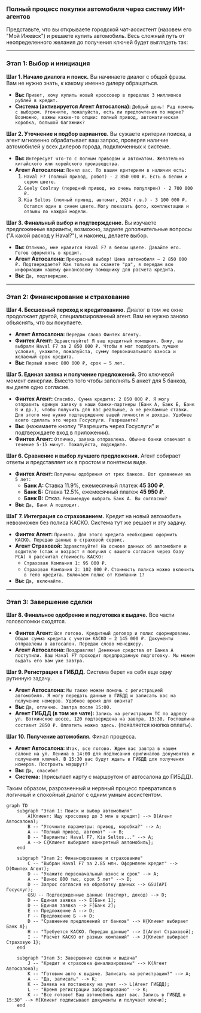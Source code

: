 
### **Полный процесс покупки автомобиля через систему ИИ-агентов**

Представьте, что вы открываете городской чат-ассистент (назовем его "Мой Ижевск") и решаете купить автомобиль. Весь сложный путь от неопределенного желания до получения ключей будет выглядеть так:

---

### **Этап 1: Выбор и инициация**

**Шаг 1. Начало диалога и поиск.**
Вы начинаете диалог с общей фразы. Вам не нужно знать, к какому именно дилеру обращаться.
* **Вы:** `Привет, хочу купить новый кроссовер в пределах 3 миллионов рублей в кредит.`
* **Система (активируется Агент Автосалона):** `Добрый день! Рад помочь с выбором. Уточните, пожалуйста, есть ли предпочтения по марке? Возможно, важны какие-то опции: полный привод, автоматическая коробка, большой багажник?`

**Шаг 2. Уточнение и подбор вариантов.**
Вы сужаете критерии поиска, а агент мгновенно обрабатывает ваш запрос, проверяя наличие автомобилей у всех дилеров города, подключенных к системе.
* **Вы:** `Интересует что-то с полным приводом и автоматом. Желательно китайского или корейского производства.`
* **Агент Автосалона:** `Понял вас. По вашим критериям в наличии есть:`
    1.  `Haval F7 (полный привод, робот) - 2 850 000 ₽. Есть в белом и сером цвете.`
    2.  `Geely Coolray (передний привод, но очень популярен) - 2 700 000 ₽.`
    3.  `Kia Seltos (полный привод, автомат, 2024 г.в.) - 3 100 000 ₽. Остался один в синем цвете.`
    `Могу показать фото, комплектации и отзывы по каждой модели.`

**Шаг 3. Финальный выбор и подтверждение.**
Вы изучаете предложенные варианты, возможно, задаете дополнительные вопросы ("А какой расход у Haval?"), и наконец, делаете выбор.
* **Вы:** `Отлично, мне нравится Haval F7 в белом цвете. Давайте его. Готов оформлять в кредит.`
* **Агент Автосалона:** `Прекрасный выбор! Цена автомобиля — 2 850 000 ₽. Подтверждаете? Как только вы скажете "да", я передам всю информацию нашему финансовому помощнику для расчета кредита.`
* **Вы:** `Да, подтверждаю.`

---

### **Этап 2: Финансирование и страхование**

**Шаг 4. Бесшовный переход к кредитованию.**
Диалог в том же окне продолжает другой, специализированный агент. Вам не нужно заново объяснять, что вы покупаете.
* **Агент Автосалона:** `Передаю слово Финтех Агенту.`
* **Финтех Агент:** `Здравствуйте! Я ваш кредитный помощник. Вижу, вы выбрали Haval F7 за 2 850 000 ₽. Чтобы я мог подобрать лучшие условия, укажите, пожалуйста, сумму первоначального взноса и желаемый срок кредита.`
* **Вы:** `Первый взнос 800 000 ₽, срок — 5 лет.`

**Шаг 5. Единая заявка и получение предложений.**
Это ключевой момент синергии. Вместо того чтобы заполнять 5 анкет для 5 банков, вы даете одно согласие.
* **Финтех Агент:** `Спасибо. Сумма кредита: 2 050 000 ₽. Я могу отправить единую заявку в наши банки-партнеры (Банк А, Банк Б, Банк В и др.), чтобы получить для вас реальные, а не рекламные ставки. Для этого мне нужно подтверждение вашей личности и дохода. Удобнее всего сделать это через Госуслуги. Разрешаете?`
* **Вы:** (нажимаете кнопку "Разрешить через Госуслуги" и подтверждаете вход в приложении).
* **Финтех Агент:** `Отлично, заявка отправлена. Обычно банки отвечают в течение 5-15 минут. Пожалуйста, подождите.`

**Шаг 6. Сравнение и выбор лучшего предложения.**
Агент собирает ответы и представляет их в простом и понятном виде.
* **Финтех Агент:** `Получены одобрения от трех банков. Вот сравнение на 5 лет:`
    * **Банк А:** Ставка 11.9%, ежемесячный платеж **45 300 ₽**.
    * **Банк Б:** Ставка 12.5%, ежемесячный платеж **45 950 ₽**.
    * **Банк В:** Отказ.
    `Рекомендую выбрать Банк А. Вы согласны?`
* **Вы:** `Да, Банк А подходит.`

**ШаГ 7. Интеграция со страхованием.**
Кредит на новый автомобиль невозможен без полиса КАСКО. Система тут же решает и эту задачу.
* **Финтех Агент:** `Принято. Для этого кредита необходимо оформить КАСКО. Передаю данные в страховой сервис.`
* **Агент Страховой:** `Здравствуйте! На основе данных об автомобиле и водителе (стаж и возраст я получил с вашего согласия через базу РСА) я рассчитал стоимость КАСКО:`
    * `Страховая Компания 1: 95 000 ₽.`
    * `Страховая Компания 2: 102 000 ₽.`
    `Стоимость полиса можно включить в тело кредита. Включаем полис от Компании 1?`
* **Вы:** `Да, включайте.`

---

### **Этап 3: Завершение сделки**

**Шаг 8. Финальное одобрение и подготовка к выдаче.**
Все части головоломки сходятся.
* **Финтех Агент:** `Все готово. Кредитный договор и полис сформированы. Общая сумма кредита с учетом КАСКО — 2 145 000 ₽. Документы отправлены в автосалон. Передаю слово менеджеру.`
* **Агент Автосалона:** `Поздравляю! Денежные средства от Банка А поступили. Ваш Haval F7 проходит предпродажную подготовку. Мы можем выдать его вам уже завтра.`

**Шаг 9. Регистрация в ГИБДД.**
Система берет на себя еще одну рутинную задачу.
* **Агент Автосалона:** `Мы также можем помочь с регистрацией автомобиля. Я могу передать данные в ГИБДД и записать вас на получение номеров. Удобное время для визита?`
* **Вы:** `Да, отлично. Завтра после 15:00.`
* **Агент ГИБДД (в том же чате):** `Запись на регистрацию ТС по адресу ул. Воткинское шоссе, 120 подтверждена на завтра, 15:30. Госпошлина составит 2850 ₽. Оплатить можно здесь.` (появляется кнопка оплаты).

**Шаг 10. Получение автомобиля.**
Финал процесса.
* **Агент Автосалона:** `Итак, все готово. Ждем вас завтра в нашем салоне на ул. Ленина в 14:00 для подписания оригиналов документов и получения ключей. В 15:30 вас будут ждать в ГИБДД для получения номеров. Построить маршрут?`
* **Вы:** `Да, спасибо!`
* **Система:** (присылает карту с маршрутом от автосалона до ГИБДД).

Таким образом, разрозненный и нервный процесс превратился в логичный и спокойный диалог с одним умным ассистентом.


```mermaid
graph TD
    subgraph "Этап 1: Поиск и выбор автомобиля"
        A[Клиент: Ищу кроссовер до 3 млн в кредит] --> B(Агент Автосалона);
        B -- "Уточните параметры: привод, коробка?" --> A;
        A -- "Полный привод, автомат" --> B;
        B -- "Варианты: Haval F7, Kia Seltos..." --> A;
        A --> C{Клиент выбирает конкретный автомобиль};
    end

    subgraph "Этап 2: Финансирование и страхование"
        C -- "Выбран Haval F7 за 2.85 млн. Оформляем кредит" --> D(Финтех Агент);
        D -- "Укажите первоначальный взнос и срок" --> A;
        A -- "Взнос 800 тыс, срок 5 лет" --> D;
        D -- Запрос согласия на обработку данных --> GSU(API Госуслуг);
        GSU -- Подтвержденные данные (паспорт, доход) --> D;
        D -- Единая заявка --> E[Банк 1];
        D -- Единая заявка --> F[Банк 2];
        E -- Предложение А --> D;
        F -- Предложение Б --> D;
        D -- "Сравнение предложений от банков" --> H{Клиент выбирает Банк А};
        H -- "Требуется КАСКО. Передаю данные" --> I(Агент Страховой);
        I -- "Расчет КАСКО от разных компаний" --> J{Клиент выбирает Страховую 1};
    end

    subgraph "Этап 3: Завершение сделки и выдача"
        J -- "Кредит и страховка финализированы" --> K(Агент Автосалона);
        K -- "Готовим авто к выдаче. Записать на регистрацию?" --> A;
        A -- "Да, записать" --> K;
        K -- Заявка на постановку на учет --> L(Агент ГИБДД);
        L -- "Время регистрации забронировано" --> K;
        K -- "Все готово! Ваш автомобиль ждет вас. Запись в ГИБДД в 15:30" --> M[Клиент подписывает документы и получает ключи];
    end
```
